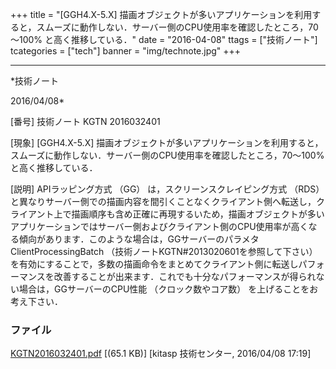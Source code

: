 ﻿+++
title = "[GGH4.X-5.X] 描画オブジェクトが多いアプリケーションを利用すると，スムーズに動作しない．サーバー側のCPU使用率を確認したところ，70～100% と高く推移している．"
date = "2016-04-08"
ttags = ["技術ノート"]
tcategories = ["tech"]
banner = "img/technote.jpg"
+++

-----------------------------------------------------------------------------------------------------------------------------

*技術ノート

2016/04/08*


[番号]
技術ノート KGTN 2016032401

[現象]
[GGH4.X-5.X]
描画オブジェクトが多いアプリケーションを利用すると，スムーズに動作しない．サーバー側のCPU使用率を確認したところ，70～100%
と高く推移している．

[説明]
APIラッピング方式 （GG） は，スクリーンスクレイピング方式 （RDS）
と異なりサーバー側での描画内容を間引くことなくクライアント側へ転送し，クライアント上で描画順序も含め正確に再現するいため，描画オブジェクトが多いアプリケーションではサーバー側およびクライアント側のCPU使用率が高くなる傾向があります．このような場合は，GGサーバーのパラメタ
ClientProcessingBatch （技術ノートKGTN#2013020601を参照して下さい）
を有効にすることで，多数の描画命令をまとめてクライアント側に転送しパフォーマンスを改善することが出来ます．これでも十分なパフォーマンスが得られない場合は，GGサーバーのCPU性能
（クロック数やコア数） を上げることをお考え下さい．


### ファイル

 
 


[KGTN2016032401.pdf](http://techreport.kitasp.net/attachments/download/2517/KGTN2016032401.pdf)
 [(65.1 KB)] [kitasp 技術センター, 2016/04/08
17:19]


 


 


